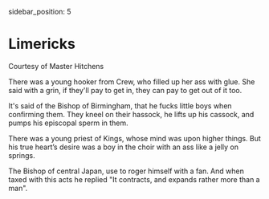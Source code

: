 
sidebar_position: 5


# Limericks

Courtesy of Master Hitchens

There was a young hooker from Crew, who filled up her ass with glue. She said with a grin, if they'll pay to get in, they can pay to get out of it too.

It's said of the Bishop of Birmingham, that he fucks little boys when confirming them. They kneel on their hassock, he lifts up his cassock, and pumps his episcopal sperm in them.

There was a young priest of Kings, whose mind was upon higher things. But his true heart’s desire was a boy in the choir with an ass like a jelly on springs.

The Bishop of central Japan, use to roger himself with a fan. And when taxed with this acts he replied "It contracts, and expands rather more than a man".
